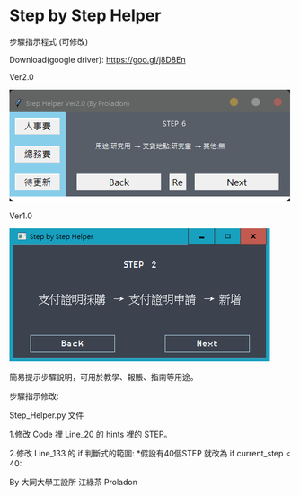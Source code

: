 # Step by Step Helper 


步驟指示程式 (可修改)

Download(google driver): https://goo.gl/j8D8En

Ver2.0

![image](https://github.com/Proladon/Step-by-Step-Helper/blob/master/Step%20Helper%20Ver2.0%20.png)

Ver1.0

![image](https://github.com/Proladon/Step-by-Step-Helper/blob/master/Step%20Helper.png)


簡易提示步驟說明，可用於教學、報賬、指南等用途。

步驟指示修改:

Step_Helper.py 文件

1.修改 Code 裡 Line_20 的 hints 裡的 STEP。

2.修改 Line_133 的 if 判斷式的範圍:
  *假設有40個STEP 就改為 if current_step < 40:

By 大同大學工設所 江綠茶 Proladon  
